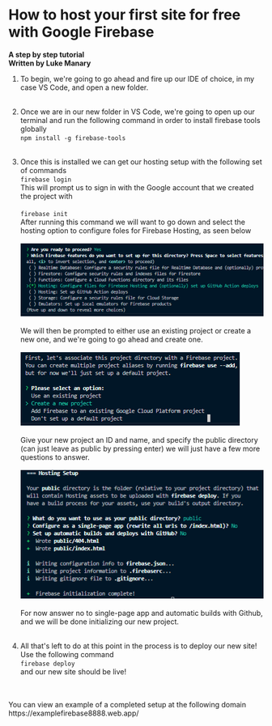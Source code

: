 # How to host your first site for free with Google Firebase

**A step by step tutorial** <br>
**Written by Luke Manary**

1. To begin, we're going to go ahead and fire up our IDE of choice, in my case VS Code, and open a new folder. <br><br>

2. Once we are in our new folder in VS Code, we're going to open up our terminal and run the following command in order to install firebase tools globally <br>
`npm install -g firebase-tools` <br><br>
3. Once this is installed we can get our hosting setup with the following set of commands <br>
`firebase login` <br>
This will prompt us to sign in with the Google account that we created the project with <br><br>
`firebase init` <br>
After running this command we will want to go down and select the hosting option to configure foles for Firebase Hosting, as seen below <br><br>
![Alt text](image.png) <br><br>
We will then be prompted to either use an existing project or create a new one, and we're going to go ahead and create one. <br><br>
![Alt text](newProject.png) <br><br>
Give your new project an ID and name, and specify the public directory (can just leave as public by pressing enter) we will just have a few more questions to answer. <br><br>
![init](init.png) <br><br>
For now answer no to single-page app and automatic builds with Github, and we will be done initializing our new project. <br><br>
4. All that's left to do at this point in the process is to deploy our new site!
<br>Use the following command <br>
`firebase deploy` <br>
and our new site should be live! <br><br>
<br>
You can view an example of a completed setup at the following domain https://examplefirebase8888.web.app/